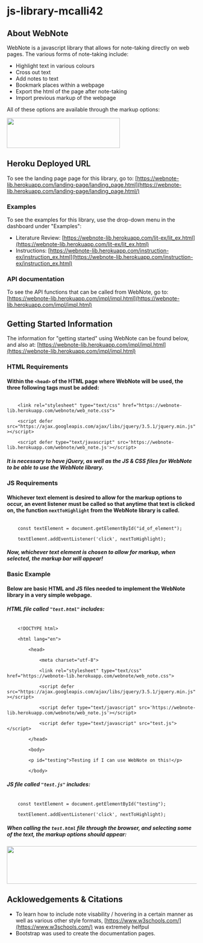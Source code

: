 # js-library-mcalli42

## About WebNote
WebNote is a javascript library that allows for note-taking directly on web pages.
The various forms of note-taking include:
* Highlight text in various colours
* Cross out text
* Add notes to text
* Bookmark places within a webpage
* Export the html of the page after note-taking
* Import previous markup of the webpage


All of these options are available through the markup options:

<img src="https://github.com/csc309-fall-2020/js-library-mcalli42/blob/master/pub/markup-options.png" width="300" height="80" />


## Heroku Deployed URL
To see the landing page page for this library, go to: [https://webnote-lib.herokuapp.com/landing-page/landing_page.html](https://webnote-lib.herokuapp.com/landing-page/landing_page.html/)

### Examples
To see the examples for this library, use the drop-down menu in the dashboard under "Examples":
* Literature Review: [https://webnote-lib.herokuapp.com/lit-ex/lit_ex.html](https://webnote-lib.herokuapp.com/lit-ex/lit_ex.html)
* Instructions: [https://webnote-lib.herokuapp.com/instruction-ex/instruction_ex.html](https://webnote-lib.herokuapp.com/instruction-ex/instruction_ex.html)

### API documentation
To see the API functions that can be called from WebNote, go to: [https://webnote-lib.herokuapp.com/impl/impl.html](https://webnote-lib.herokuapp.com/impl/impl.html)

## Getting Started Information
The information for "getting started" using WebNote can be found below, and also at: [https://webnote-lib.herokuapp.com/impl/impl.html](https://webnote-lib.herokuapp.com/impl/impl.html)

### HTML Requirements
<h4>
    Within the <code>&lt;head&gt;</code> of the HTML page where WebNote will be used, the three following tags must be added:
</h4>
<code>
    &lt;link rel="stylesheet" type="text/css" href="https://webnote-lib.herokuapp.com/webnote/web_note.css"&gt;
</code>
<code>
    &lt;script defer src="https://ajax.googleapis.com/ajax/libs/jquery/3.5.1/jquery.min.js"&gt;&lt;/script&gt;
</code>
<code>
    &lt;script defer type="text/javascript" src='https://webnote-lib.herokuapp.com/webnote/web_note.js'&gt;&lt;/script&gt;
</code>
<h5>
    It is necessary to have jQuery, as well as the JS & CSS files for WebNote to be able to use the WebNote library.
</h5>

### JS Requirements
<h4>
    Whichever text element is desired to allow for the markup options to occur, an event listener must be called so that anytime
    that text is clicked on, the function <code>nextToHighlight</code> from the WebNote library is called.
</h4>
<code>
    const textElement = document.getElementById("id_of_element");
</code>
<code>
    textElement.addEventListener('click', nextToHighlight);
</code>
<h5>
    Now, whichever text element is chosen to allow for markup, when selected, the markup bar will appear!
</h5>

### Basic Example
<h4>
    Below are basic HTML and JS files needed to implement the WebNote library in a very simple webpage.
</h4>

<h5>HTML file called <code>"test.html"</code> includes:</h5>
<code>
    &lt;!DOCTYPE html&gt;
</code>
<code>
    &lt;html lang="en"&gt;
</code>
<code>
        &lt;head&gt;
</code>
<code>
            &lt;meta charset="utf-8"&gt;
  </code>
<code>
            &lt;link rel="stylesheet" type="text/css" href="https://webnote-lib.herokuapp.com/webnote/web_note.css"&gt;
  </code>
<code>
            &lt;script defer src="https://ajax.googleapis.com/ajax/libs/jquery/3.5.1/jquery.min.js"&gt;&lt;/script&gt;
</code>
<code>
            &lt;script defer type="text/javascript" src='https://webnote-lib.herokuapp.com/webnote/web_note.js'&gt;&lt;/script&gt;
  </code>
<code>
            &lt;script defer type="text/javascript" src="test.js"&gt;&lt;/script&gt;
  </code>
<code>
        &lt;/head&gt;
  </code>
<code>
        &lt;body&gt;
  </code>
<code>
        &lt;p id="testing"&gt;Testing if I can use WebNote on this!&lt;/p&gt;
  </code>
<code>
        &lt;/body&gt;
</code>

<h5>JS file called <code>"test.js"</code> includes:</h5>
<code>
    const textElement = document.getElementById("testing");
</code>
<code>
    textElement.addEventListener('click', nextToHighlight);
</code>

<h5>
    When calling the <code>test.html</code> file through the browser, and selecting some of the text, the markup options should appear:
</h5>
<img src="https://github.com/csc309-fall-2020/js-library-mcalli42/blob/master/pub/impl/test-ex.png" width="600" height="100" />

## Acklowedgements & Citations
* To learn how to include note visability / hovering in a certain manner as well as various other style formats, [https://www.w3schools.com/](https://www.w3schools.com/) was extremely helfpul
* Bootstrap was used to create the documentation pages.
